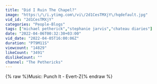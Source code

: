 ```yaml
---
title: "Did I Ruin The Chapel?"
image: "https:\/\/i.ytimg.com\/vi\/2d1CesTMXjY\/hqdefault.jpg"
vid_id: "2d1CesTMXjY"
categories: "People-Blogs"
tags: ["michael petherick","stephanie jarvis","chateau diaries"]
date: "2022-04-06T00:32:30+03:00"
vid_date: "2022-04-05T16:00:06Z"
duration: "PT9M11S"
viewcount: "14829"
likeCount: "3491"
dislikeCount: ""
channel: "The Pethericks"
---
```

{% raw %}Music: Punch It - Evert-Z{% endraw %}
